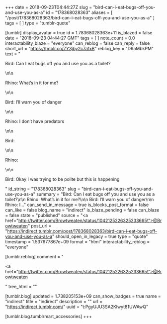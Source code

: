+++
date = 2018-09-23T04:44:27Z
slug = "bird-can-i-eat-bugs-off-you-and-use-you-as-a"
id = "178368028363"
aliases = [ "/post/178368028363/bird-can-i-eat-bugs-off-you-and-use-you-as-a" ]
tags = [ ]
type = "tumblr-quote"

[tumblr]
display_avatar = true
id = 1.78368028363e+11
is_blazed = false
date = "2018-09-23 04:44:27 GMT"
tags = [ ]
note_count = 0.0
interactability_blaze = "everyone"
can_reblog = false
can_reply = false
short_url = "https://tmblr.co/ZY3jby2c7a1xB"
reblog_key = "D9aMbkPM"
text = "<p>Bird: Can I eat bugs off you and use you as a toilet?</p>\n\n<p>Rhino: What&rsquo;s in it for me?</p>\n\n<p>Bird: I&rsquo;ll warn you of danger</p>\n\n<p>Rhino: I don&rsquo;t have predators</p>\n\n<p>Bird:</p>\n\n<p>Rhino:</p>\n\n<p>Bird: Okay I was trying to be polite but this is happening</p>"
id_string = "178368028363"
slug = "bird-can-i-eat-bugs-off-you-and-use-you-as-a"
summary = "Bird: Can I eat bugs off you and use you as a toilet?\n\n Rhino: What’s in it for me?\n\n Bird: I’ll warn you of danger\n\n Rhino: I..."
can_send_in_message = true
is_blocks_post_format = false
can_like = false
blog_name = "indirect"
is_blaze_pending = false
can_blaze = false
state = "published"
source = "<a href=\"http://twitter.com/Browtweaten/status/1042125226325233665\">@Browtweaten</a>"
post_url = "https://indirect.tumblr.com/post/178368028363/bird-can-i-eat-bugs-off-you-and-use-you-as-a"
should_open_in_legacy = true
type = "quote"
timestamp = 1.537677867e+09
format = "html"
interactability_reblog = "everyone"

[tumblr.reblog]
comment = "<p><a href=\"http://twitter.com/Browtweaten/status/1042125226325233665\">@Browtweaten</a></p>"
tree_html = ""

[tumblr.blog]
updated = 1.738205153e+09
can_show_badges = true
name = "indirect"
title = "indirect"
description = ""
url = "https://indirect.tumblr.com/"
uuid = "t:PgyUJU3SA2Klwyt81UWAwQ"

[tumblr.blog.tumblrmart_accessories]
+++
